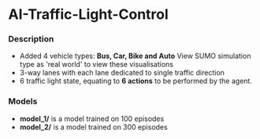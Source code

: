 # AI-Traffic-Light-Control

### Description
-   Added 4 vehicle types: **Bus, Car, Bike and Auto** View SUMO simulation type as 'real world' to view these visualisations
-   3-way lanes with each lane dedicated to single traffic direction
-   6 traffic light state, equating to **6 actions** to be performed by the agent.

### Models
-   **model_1/** is a model trained on 100 episodes
-   **model_2/** is a model trained on 300 episodes
